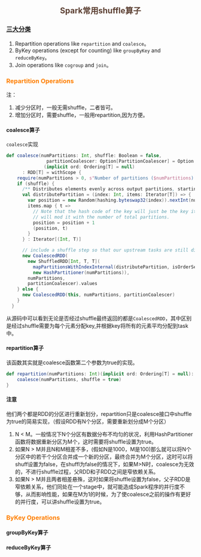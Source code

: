 ## <center><font color=#5C4033>Spark常用shuffle算子</font></center>

### [三大分类](http://spark.apache.org/docs/latest/rdd-programming-guide.html#shuffle-operations)
1. Repartition operations like `repartition` and `coalesce`。
2. ByKey operations (except for counting) like `groupByKey` and `reduceByKey`。
3. Join operations like `cogroup` and `join`。

### <font color=#FF7F00>Repartition Operations</font>
注：
1. 减少分区时，一般无需shuffle，二者皆可。
2. 增加分区时，需要shuffle，一般用repartition,因为方便。

#### coalesce算子
`coalesce`实现
```scala
def coalesce(numPartitions: Int, shuffle: Boolean = false,
               partitionCoalescer: Option[PartitionCoalescer] = Option.empty)
              (implicit ord: Ordering[T] = null)
      : RDD[T] = withScope {
    require(numPartitions > 0, s"Number of partitions ($numPartitions) must be positive.")
    if (shuffle) {
      /** Distributes elements evenly across output partitions, starting from a random partition. */
      val distributePartition = (index: Int, items: Iterator[T]) => {
        var position = new Random(hashing.byteswap32(index)).nextInt(numPartitions)
        items.map { t =>
          // Note that the hash code of the key will just be the key itself. The HashPartitioner
          // will mod it with the number of total partitions.
          position = position + 1
          (position, t)
        }
      } : Iterator[(Int, T)]

      // include a shuffle step so that our upstream tasks are still distributed
      new CoalescedRDD(
        new ShuffledRDD[Int, T, T](
          mapPartitionsWithIndexInternal(distributePartition, isOrderSensitive = true),
          new HashPartitioner(numPartitions)),
        numPartitions,
        partitionCoalescer).values
    } else {
      new CoalescedRDD(this, numPartitions, partitionCoalescer)
    }
  }
```
从源码中可以看到无论是否经过shuffle最终返回的都是`CoalescedRDD`，其中区别是经过shuffle需要为每个元素分配key,并根据key将所有的元素平均分配到task中。

#### repartition算子
该函数其实就是coalesce函数第二个参数为true的实现。
```scala
def repartition(numPartitions: Int)(implicit ord: Ordering[T] = null): RDD[T] = withScope {
    coalesce(numPartitions, shuffle = true)
}
```


#### 注意
他们两个都是RDD的分区进行重新划分，repartition只是coalesce接口中shuffle为true的简易实现，（假设RDD有N个分区，需要重新划分成M个分区）
1. N < M。一般情况下N个分区有数据分布不均匀的状况，利用HashPartitioner函数将数据重新分区为M个，这时需要将shuffle设置为true。
2. 如果N > M并且N和M相差不多，(假如N是1000，M是100)那么就可以将N个分区中的若干个分区合并成一个新的分区，最终合并为M个分区，这时可以将shuff设置为false，在shuffl为false的情况下，如果M>N时，coalesce为无效的，不进行shuffle过程，父RDD和子RDD之间是窄依赖关系。
3. 如果N > M并且两者相差悬殊，这时如果将shuffle设置为false，父子RDD是窄依赖关系，他们同处在一个stage中，就可能造成Spark程序的并行度不够，从而影响性能，如果在M为1的时候，为了使coalesce之前的操作有更好的并行度，可以讲shuffle设置为true。



### <font color=#FF7F00>ByKey Operations</font>

#### groupByKey算子


#### reduceByKey算子

